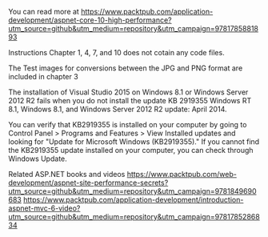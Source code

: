 You can read more at https://www.packtpub.com/application-development/aspnet-core-10-high-performance?utm_source=github&utm_medium=repository&utm_campaign=9781785881893

Instructions
Chapter 1, 4, 7, and 10 does not cotain any code files.

The Test images for conversions between the JPG and PNG format are included in chapter 3 

The installation of Visual Studio 2015 on Windows 8.1 or Windows Server 2012 R2 fails when you do not install the update KB 2919355 Windows RT 8.1, Windows 8.1, and Windows Server 2012 R2 update: April 2014. 

You can verify that KB2919355 is installed on your computer by going to Control Panel > Programs and Features > View Installed updates and looking for "Update for Microsoft Windows (KB2919355)."
If you cannot find the KB2919355 update installed on your computer, you can check through Windows Update. 

Related ASP.NET books and videos
https://www.packtpub.com/web-development/aspnet-site-performance-secrets?utm_source=github&utm_medium=repository&utm_campaign=9781849690683
https://www.packtpub.com/application-development/introduction-aspnet-mvc-6-video?utm_source=github&utm_medium=repository&utm_campaign=9781785286834

